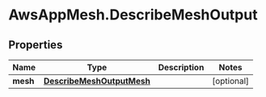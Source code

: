 # AwsAppMesh.DescribeMeshOutput

## Properties

Name | Type | Description | Notes
------------ | ------------- | ------------- | -------------
**mesh** | [**DescribeMeshOutputMesh**](DescribeMeshOutputMesh.md) |  | [optional] 


